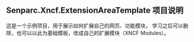 ﻿## Senparc.Xncf.ExtensionAreaTemplate 项目说明

这是一个示例项目，用于展示如何扩展自己的网页、功能模块，
学习之后可以删除，也可以以此为基础模板，改成自己的扩展模块（XNCF Modules）。